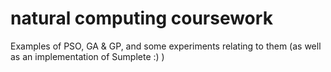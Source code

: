# natural computing coursework
Examples of PSO, GA & GP, and some experiments relating to them
(as well as an implementation of Sumplete :) )

